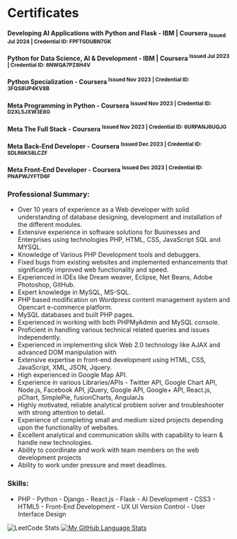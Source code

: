 # Certificates

#### Developing AI Applications with Python and Flask - IBM | Coursera <sub>Issued Jul 2024 | Credential ID: FPFTGDUBN7GK</sub>
  
#### Python for Data Science, AI & Development - IBM | Coursera <sup>Issued Jul 2023 | Credential ID: 6NWQA7PZ8H4V</sup>

#### Python Specialization - Coursera <sup>Issued Nov 2023 | Credential ID: 3FQS8UP4KV8B</sup>

#### Meta Programming in Python - Coursera <sup>Issued Nov 2023 | Credential ID: D2XL5JXW3E8G</sup>

#### Meta The Full Stack - Coursera <sup>Issued Nov 2023 | Credential ID: 6URPANJ6UQJG</sup>

#### Meta Back-End Developer - Coursera <sup>Issued Dec 2023 | Credential ID: SDLR6K58LCZF</sup>

#### Meta Front-End Developer - Coursera <sup>Issued Dec 2023 | Credential ID: PNAPWJYFTD6F</sup>
  
### Professional Summary:
- Over 10 years of experience as a Web developer with solid understanding of database designing, development and installation of the different modules.
- Extensive experience in software solutions for Businesses and Enterprises using technologies PHP, HTML, CSS, JavaScript SQL and MYSQL.
- Knowledge of Various PHP Development tools and debuggers.
- Fixed bugs from existing websites and implemented enhancements that significantly improved web functionality and speed.
- Experienced in IDEs like Dream weaver, Eclipse, Net Beans, Adobe Photoshop, GitHub.
- Expert knowledge in MySQL, MS-SQL.
- PHP based modification on Wordpress content management system and Opencart e-commerce platform.
- MySQL databases and built PHP pages.
- Experienced in working with both PHPMyAdmin and MySQL console.
- Proficient in handling various technical related queries and issues independently.
- Experienced in implementing slick Web 2.0 technology like AJAX and advanced DOM manipulation with
- Extensive expertise in front-end development using HTML, CSS, JavaScript, XML, JSON, Jquery.
- High experienced in Google Map API.
- Experience in various Libraries/APIs -  Twitter API, Google Chart API, Node.js, Facebook API, jQuery, Google API, Google+ API, React.js, pChart, SimplePie, fusionCharts, AngularJs
- Highly motivated, reliable analytical problem solver and troubleshooter with strong attention to detail.
- Experience of completing small and medium sized projects depending upon the functionality of websites.
- Excellent analytical and communication skills with capability to learn & handle new technologies.
- Ability to coordinate and work with team members on the web development projects
- Ability to work under pressure and meet deadlines.

### Skills:
- PHP - Python - Django - React.js - Flask - AI Development - CSS3 - HTML5 - Front-End Development - UX UI  Version Control - User Interface Design

![LeetCode Stats](https://leetcard.jacoblin.cool/lina_jamadar23?theme=wtf&font=Krub&ext=activity)
[![My GitHub Language Stats](https://github-readme-stats.vercel.app/api/top-langs/?username=lina2016&langs_count=5&theme=tokyonight)]()

